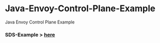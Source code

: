 # Java-Envoy-Control-Plane-Example
Java Envoy Control Plane Example

### SDS-Example > [here](https://github.com/2817748290/Java-Envoy-Control-Plane-Example/tree/main/sds-example)